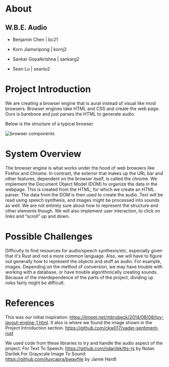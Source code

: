 # About

## W.B.E. Audio

- Benjamin Chen | bc21

- Korn Jiamsripong | kornj2

- Sankar Gopalkrishna | sankarg2

- Sean Lu | seanlu2


# Project Introduction

  We are creating a browser engine that is aural instead of visual like most browsers. Browser engines take HTML and CSS and create the web page. Ours is barebone and just parses the HTML to generate audio.
  
  Below is the structure of a typical browser.

![browser components](https://3fxtqy18kygf3on3bu39kh93-wpengine.netdna-ssl.com/wp-content/uploads/2019/11/BrowserEngine.png)

# System Overview

  The browser engine is what works under the hood of web browsers like Firefox and Chrome. In contrast, the exterior that makes up the URL bar and other features, dependent on the browser itself, is called the chrome. We implement the Document Object Model (DOM) to organize the data in the webpage. This is created from the HTML, for which we create an HTML parser. The data from the DOM is then used to create the audio. Text will be read using speech synthesis, and images might be processed into sounds as well. We are not entirely sure about how to represent the structure and other elements though. We will also implement user interaction, to click on links and “scroll” up and down.

# Possible Challenges
  
  Difficulty to find resources for audio/speech synthesis/etc, especially given that it's Rust and not a more common language. Also, we will have to figure out generally how to represent the objects and stuff as audio. For example, images. Depending on the method of conversion, we may have trouble with working with a database, or have trouble algorithmically creating sounds. Because of the interdependence of the parts of the project, dividing up roles fairly might be difficult.

# References

  This was our initial inspiration: https://limpet.net/mbrubeck/2014/08/08/toy-layout-engine-1.html. It also is where we found the image shown in the Project Introduction section.
  https://github.com/ckw017/vader-sentiment-rust
  
  We used code from these libraries to try and handle the audio aspect of the project:
  For Text To Speech: https://github.com/ndarilek/tts-rs by Nolan Darilek
  For Grayscale Image To Sound: https://github.com/iluvcapra/bwavfile by Jamie Hardt
  


